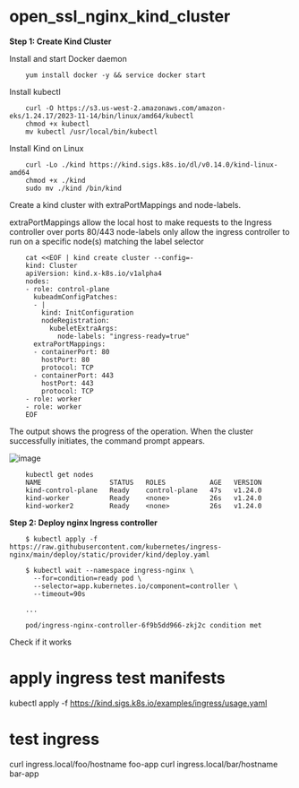 # open_ssl_nginx_kind_cluster

**Step 1: Create Kind Cluster**

Install and start Docker daemon

        yum install docker -y && service docker start

Install kubectl 

        curl -O https://s3.us-west-2.amazonaws.com/amazon-eks/1.24.17/2023-11-14/bin/linux/amd64/kubectl
        chmod +x kubectl
        mv kubectl /usr/local/bin/kubectl

Install Kind on Linux

        curl -Lo ./kind https://kind.sigs.k8s.io/dl/v0.14.0/kind-linux-amd64
        chmod +x ./kind
        sudo mv ./kind /bin/kind
        
Create a kind cluster with extraPortMappings and node-labels.

extraPortMappings allow the local host to make requests to the Ingress controller over ports 80/443
node-labels only allow the ingress controller to run on a specific node(s) matching the label selector

        cat <<EOF | kind create cluster --config=-
        kind: Cluster
        apiVersion: kind.x-k8s.io/v1alpha4
        nodes:
        - role: control-plane
          kubeadmConfigPatches:
          - |
            kind: InitConfiguration
            nodeRegistration:
              kubeletExtraArgs:
                node-labels: "ingress-ready=true"
          extraPortMappings:
          - containerPort: 80
            hostPort: 80
            protocol: TCP
          - containerPort: 443
            hostPort: 443
            protocol: TCP
        - role: worker
        - role: worker
        EOF

The output shows the progress of the operation. When the cluster successfully initiates, the command prompt appears.

![image](https://github.com/tushardashpute/open_ssl_nginx_kind_cluster/assets/74225291/b00fb1fe-10c5-4d27-bafe-f210edf67d34)

        kubectl get nodes
        NAME                 STATUS   ROLES           AGE   VERSION
        kind-control-plane   Ready    control-plane   47s   v1.24.0
        kind-worker          Ready    <none>          26s   v1.24.0
        kind-worker2         Ready    <none>          26s   v1.24.0


**Step 2: Deploy nginx Ingress controller**

        $ kubectl apply -f https://raw.githubusercontent.com/kubernetes/ingress-nginx/main/deploy/static/provider/kind/deploy.yaml
        
        $ kubectl wait --namespace ingress-nginx \
          --for=condition=ready pod \
          --selector=app.kubernetes.io/component=controller \
          --timeout=90s
        
        ...
        
        pod/ingress-nginx-controller-6f9b5dd966-zkj2c condition met

Check if it works

# apply ingress test manifests
kubectl apply -f https://kind.sigs.k8s.io/examples/ingress/usage.yaml

# test ingress
curl ingress.local/foo/hostname
foo-app
curl ingress.local/bar/hostname
bar-app









